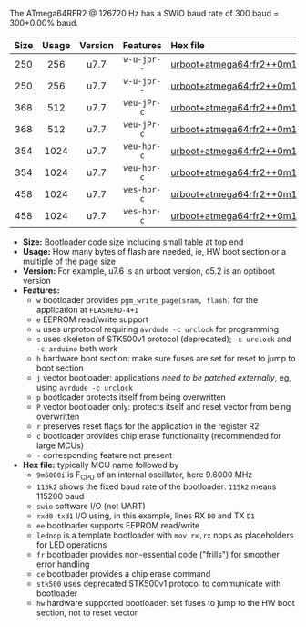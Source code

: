The ATmega64RFR2 @ 126720 Hz has a SWIO baud rate of 300 baud = 300+0.00% baud.

|Size|Usage|Version|Features|Hex file|
|:-:|:-:|:-:|:-:|:--|
|250|256|u7.7|`w-u-jpr--`|[urboot+atmega64rfr2++0m126720i++++0k3_swio_rxd2_txd3_lednop.hex](https://raw.githubusercontent.com/stefanrueger/urboot.hex/main/mcus/atmega64rfr2/internal_oscillator/fint++0m126720_Hz/br++++0k3_bps/urboot+atmega64rfr2++0m126720i++++0k3_swio_rxd2_txd3_lednop.hex)|
|250|256|u7.7|`w-u-jpr--`|[urboot+atmega64rfr2++0m126720i++++0k3_swio_rxe0_txe1_lednop.hex](https://raw.githubusercontent.com/stefanrueger/urboot.hex/main/mcus/atmega64rfr2/internal_oscillator/fint++0m126720_Hz/br++++0k3_bps/urboot+atmega64rfr2++0m126720i++++0k3_swio_rxe0_txe1_lednop.hex)|
|368|512|u7.7|`weu-jPr-c`|[urboot+atmega64rfr2++0m126720i++++0k3_swio_rxd2_txd3_ee_lednop_fr_ce.hex](https://raw.githubusercontent.com/stefanrueger/urboot.hex/main/mcus/atmega64rfr2/internal_oscillator/fint++0m126720_Hz/br++++0k3_bps/urboot+atmega64rfr2++0m126720i++++0k3_swio_rxd2_txd3_ee_lednop_fr_ce.hex)|
|368|512|u7.7|`weu-jPr-c`|[urboot+atmega64rfr2++0m126720i++++0k3_swio_rxe0_txe1_ee_lednop_fr_ce.hex](https://raw.githubusercontent.com/stefanrueger/urboot.hex/main/mcus/atmega64rfr2/internal_oscillator/fint++0m126720_Hz/br++++0k3_bps/urboot+atmega64rfr2++0m126720i++++0k3_swio_rxe0_txe1_ee_lednop_fr_ce.hex)|
|354|1024|u7.7|`weu-hpr-c`|[urboot+atmega64rfr2++0m126720i++++0k3_swio_rxd2_txd3_ee_lednop_fr_ce_hw.hex](https://raw.githubusercontent.com/stefanrueger/urboot.hex/main/mcus/atmega64rfr2/internal_oscillator/fint++0m126720_Hz/br++++0k3_bps/urboot+atmega64rfr2++0m126720i++++0k3_swio_rxd2_txd3_ee_lednop_fr_ce_hw.hex)|
|354|1024|u7.7|`weu-hpr-c`|[urboot+atmega64rfr2++0m126720i++++0k3_swio_rxe0_txe1_ee_lednop_fr_ce_hw.hex](https://raw.githubusercontent.com/stefanrueger/urboot.hex/main/mcus/atmega64rfr2/internal_oscillator/fint++0m126720_Hz/br++++0k3_bps/urboot+atmega64rfr2++0m126720i++++0k3_swio_rxe0_txe1_ee_lednop_fr_ce_hw.hex)|
|458|1024|u7.7|`wes-hpr-c`|[urboot+atmega64rfr2++0m126720i++++0k3_swio_rxd2_txd3_ee_lednop_fr_ce_stk500_hw.hex](https://raw.githubusercontent.com/stefanrueger/urboot.hex/main/mcus/atmega64rfr2/internal_oscillator/fint++0m126720_Hz/br++++0k3_bps/urboot+atmega64rfr2++0m126720i++++0k3_swio_rxd2_txd3_ee_lednop_fr_ce_stk500_hw.hex)|
|458|1024|u7.7|`wes-hpr-c`|[urboot+atmega64rfr2++0m126720i++++0k3_swio_rxe0_txe1_ee_lednop_fr_ce_stk500_hw.hex](https://raw.githubusercontent.com/stefanrueger/urboot.hex/main/mcus/atmega64rfr2/internal_oscillator/fint++0m126720_Hz/br++++0k3_bps/urboot+atmega64rfr2++0m126720i++++0k3_swio_rxe0_txe1_ee_lednop_fr_ce_stk500_hw.hex)|

- **Size:** Bootloader code size including small table at top end
- **Usage:** How many bytes of flash are needed, ie, HW boot section or a multiple of the page size
- **Version:** For example, u7.6 is an urboot version, o5.2 is an optiboot version
- **Features:**
  + `w` bootloader provides `pgm_write_page(sram, flash)` for the application at `FLASHEND-4+1`
  + `e` EEPROM read/write support
  + `u` uses urprotocol requiring `avrdude -c urclock` for programming
  + `s` uses skeleton of STK500v1 protocol (deprecated); `-c urclock` and `-c arduino` both work
  + `h` hardware boot section: make sure fuses are set for reset to jump to boot section
  + `j` vector bootloader: applications *need to be patched externally*, eg, using `avrdude -c urclock`
  + `p` bootloader protects itself from being overwritten
  + `P` vector bootloader only: protects itself and reset vector from being overwritten
  + `r` preserves reset flags for the application in the register R2
  + `c` bootloader provides chip erase functionality (recommended for large MCUs)
  + `-` corresponding feature not present
- **Hex file:** typically MCU name followed by
  + `9m6000i` is F<sub>CPU</sub> of an internal oscillator, here 9.6000 MHz
  + `115k2` shows the fixed baud rate of the bootloader: `115k2` means 115200 baud
  + `swio` software I/O (not UART)
  + `rxd0 txd1` I/O using, in this example, lines RX `D0` and TX `D1`
  + `ee` bootloader supports EEPROM read/write
  + `lednop` is a template bootloader with `mov rx,rx` nops as placeholders for LED operations
  + `fr` bootloader provides non-essential code ("frills") for smoother error handling
  + `ce` bootloader provides a chip erase command
  + `stk500` uses deprecated STK500v1 protocol to communicate with bootloader
  + `hw` hardware supported bootloader: set fuses to jump to the HW boot section, not to reset vector

